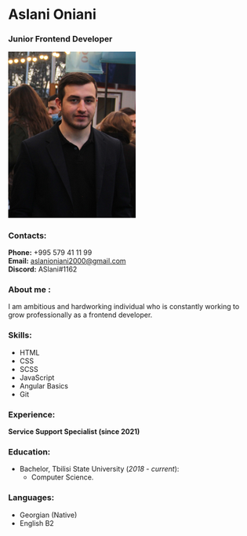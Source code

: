 

# Aslani Oniani
### Junior Frontend Developer

<img width="260px" alt="CV-img" src="Assets/CV-img.png">

### Contacts:
__Phone:__ +995 579 41 11 99  
__Email:__ aslanioniani2000@gmail.com  
__Discord:__ ASlani#1162
### About me :  
I am ambitious and hardworking individual who is constantly working to grow professionally as a frontend developer.

### __Skills:__  
 - HTML
 - CSS 
 - SCSS
 - JavaScript
 - Angular Basics
 - Git  

### __Experience:__ 
__Service Support Specialist (since 2021)__   
### __Education:__
 - Bachelor, Tbilisi State University (_2018 - current_): 
   - Computer Science.

### __Languages:__
 - Georgian (Native)
 - English B2
 
